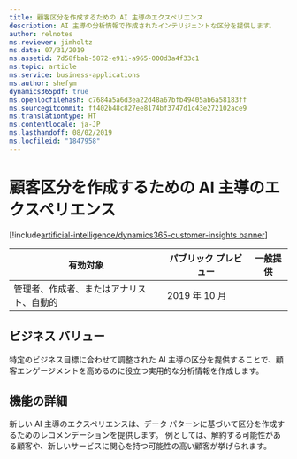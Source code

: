 ```yaml
---
title: 顧客区分を作成するための AI 主導のエクスペリエンス
description: AI 主導の分析情報で作成されたインテリジェントな区分を提供します。
author: relnotes
ms.reviewer: jimholtz
ms.date: 07/31/2019
ms.assetid: 7d58fbab-5872-e911-a965-000d3a4f33c1
ms.topic: article
ms.service: business-applications
ms.author: shefym
dynamics365pdf: true
ms.openlocfilehash: c7684a5a6d3ea22d48a67bfb49405ab6a58183ff
ms.sourcegitcommit: ff402b48c827ee8174bf3747d1c43e272102ace9
ms.translationtype: HT
ms.contentlocale: ja-JP
ms.lasthandoff: 08/02/2019
ms.locfileid: "1847958"
---
```

# <a name="ai-driven-experience-to-create-customer-segments"></a>顧客区分を作成するための AI 主導のエクスペリエンス
[!include[artificial-intelligence/dynamics365-customer-insights banner](../includes/artificial-intelligence/dynamics365-customer-insights.md)]

| 有効対象    |  パブリック プレビュー | 一般提供 | 
| ---------- | ---------- |---------- |
|管理者、作成者、またはアナリスト、自動的|2019 年 10 月| |


## <a name="business-value"></a>ビジネス バリュー
<!-- bv start -->
特定のビジネス目標に合わせて調整された AI 主導の区分を提供することで、顧客エンゲージメントを高めるのに役立つ実用的な分析情報を作成します。


<!-- bv end -->



## <a name="feature-details"></a>機能の詳細
<!--feature detail start -->
新しい AI 主導のエクスペリエンスは、データ パターンに基づいて区分を作成するためのレコメンデーションを提供します。 例としては、解約する可能性がある顧客や、新しいサービスに関心を持つ可能性の高い顧客が挙げられます。
<!--feature detail end -->











